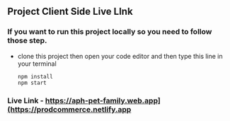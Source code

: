 ## Project Client Side Live LInk
### If you want to run this project locally so you need to follow those step.
- clone this project then open your code editor and then type this line in your terminal
  ```node
  npm install
  npm start
### Live Link - https://aph-pet-family.web.app](https://prodcommerce.netlify.app
